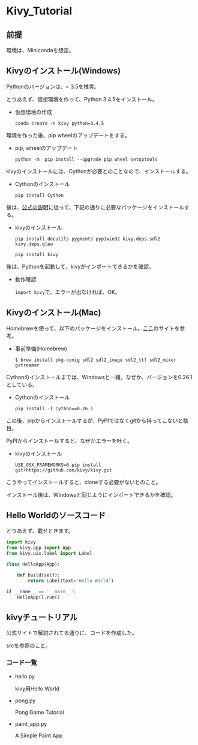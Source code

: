# Kivy_Tutorial

## 前提

環境は、Minicondaを想定。

## Kivyのインストール(Windows)

Pythonのバージョンは、< 3.5を推奨。

とりあえず、仮想環境を作って、Python 3.4.5をインストール。

- 仮想環境の作成

  `conda create -n kivy python=3.4.5`

環境を作った後、pip wheelのアップデートをする。

- pip, wheelのアップデート

  `python -m  pip install --upgrade pip wheel setuptools`

kivyのインストールには、Cythonが必要とのことなので、インストールする。

- Cythonのインストール

  `pip install Cython`

後は、[公式の説明](https://kivy.org/docs/installation/installation-windows.html)に従って、下記の通りに必要なパッケージをインストールする。

- kivyのインストール

  `pip install docutils pygments pypiwin32 kivy.deps.sdl2 kivy.deps.glew`

  `pip install kivy`

後は、Pythonを起動して、kivyがインポートできるかを確認。

- 動作確認

  `import kivy`で、エラーが出なければ、OK。

## Kivyのインストール(Mac)

Homebrewを使って、以下のパッケージをインストール。[ここ](https://kivy.org/docs/installation/installation-osx.html)のサイトを参考。

- 事前準備(Homebrew)

  `$ brew install pkg-conig sdl2 sdl2_image sdl2_ttf sdl2_mixer gstreamer`

Cythonのインストールまでは、Windowsと一緒。なぜか、バージョンを0.26.1としている。

- Cythonのインストール

  `pip install -I Cython==0.26.1`

この後、pipからインストールするが、PyPIではなくgitから持ってこないと駄目。

PyPIからインストールすると、なぜかエラーを吐く。

- kivyのインストール

  `USE_OSX_FRAMEWORKS=0 pip install git+https://github.com/kivy/kivy.git`

こうやってインストールすると、cloneする必要がないとのこと。

インストール後は、Windowsと同じようにインポートできるかを確認。

## Hello Worldのソースコード

とりあえず、載せときます。

```Python
import kivy
from kivy.app import App
from kivy.uix.label import Label

class HelloApp(App):

    def build(self):
        return Label(text='Hello World')

if __name__ == '__main__':
    HelloApp().run()
```

## kivyチュートリアル

公式サイトで解説されてる通りに、コードを作成した。

srcを参照のこと。

### コード一覧
- hello.py

  kivy用Hello World

- pong.py

  Pong Game Tutorial

- paint_app.py

  A Simple Paint App
